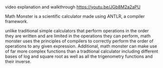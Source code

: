 video explanation and walkthrough
https://youtu.be/JGb8M2a2aPU


Math Monster is a scientific calculator made using ANTLR, a compiler framework. 

unlike traditional simple calculators that perform operations in the order they are written and are limited in the operations they can perform, math monster uses the principles of compilers to correctly perform the order of operations to any given expression. Additional, math monster can make use of far more complex functions than a tradtional calculator including different bases of log and square root as well as all the trigenometry functions and their inverse. 
